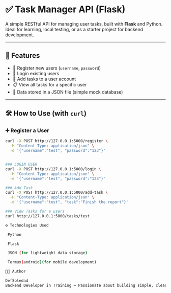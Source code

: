 # ✅ Task Manager API (Flask)

A simple RESTful API for managing user tasks, built with **Flask** and Python. Ideal for learning, local testing, or as a starter project for backend development.

---

## 🚀 Features

- 🔐 Register new users (`username`, `password`)
- 🔑 Login existing users
- 📝 Add tasks to a user account
- 📋 View all tasks for a specific user
- 💾 Data stored in a JSON file (simple mock database)

---

## 🛠️ How to Use (with `curl`)

### ➕ Register a User
```bash
curl -X POST http://127.0.0.1:5000/register \
  -H "Content-Type: application/json" \
  -d '{"username":"test", "password":"123"}'


### LOGIN USER
curl -X POST http://127.0.0.1:5000/login \
  -H "Content-Type: application/json" \
  -d '{"username":"test", "password":"123"}'

### Add Task
curl -X POST http://127.0.0.1:5000/add-task \
  -H "Content-Type: application/json" \
  -d '{"username":"test", "task":"Finish the report"}'

### View Tasks for a users
curl http://127.0.0.1:5000/tasks/test

⚙ Technologies Used

 Python

 Flask

 JSON (for lightweight data storage)

 Termux(android)(for mobile development)

🧑‍💻 Author

DefSoledad
Backend Developer in Training — Passionate about building simple, clean, and effective backend systems.



